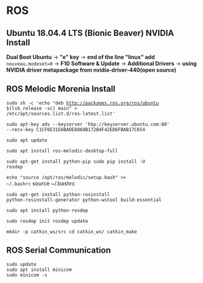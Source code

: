 # ROS

## Ubuntu 18.04.4 LTS (Bionic Beaver) NVIDIA Install

**Dual Boot Ubuntu** -> **"e" key** -> **end of the line "linux" add** <code>nouveau.modeset=0</code> -> **F10**
**Software & Update** -> **Additional Drivers** -> **using NVIDIA driver metapackage from nvidia-driver-440(open source)**

## ROS Melodic Morenia Install

<code>sudo sh -c 'echo "deb http://packages.ros.org/ros/ubuntu $(lsb_release -sc) main" > /etc/apt/sources.list.d/ros-latest.list'</code>

<code>sudo apt-key adv --keyserver 'hkp://keyserver.ubuntu.com:80' --recv-key C1CF6E31E6BADE8868B172B4F42ED6FBAB17C654</code>

<code>sudo apt update</code>

<code>sudo apt install ros-melodic-desktop-full</code>

<code>sudo apt-get install python-pip
sudo pip install -U rosdep</code>

<code>echo "source /opt/ros/melodic/setup.bash" >> ~/.bashrc</code>
source ~/.bashrc

<code>sudo apt-get install python-rosinstall python-rosinstall-generator python-wstool build-essential</code>

<code>sudo apt install python-rosdep</code>

<code>sudo rosdep init
rosdep update</code>

<code>mkdir -p catkin_ws/src
cd catkin_ws/
catkin_make</code>


## ROS Serial Communication

<pre><code>sudo update
sudo apt install minicom
sudo minicom -s</code></pre>

